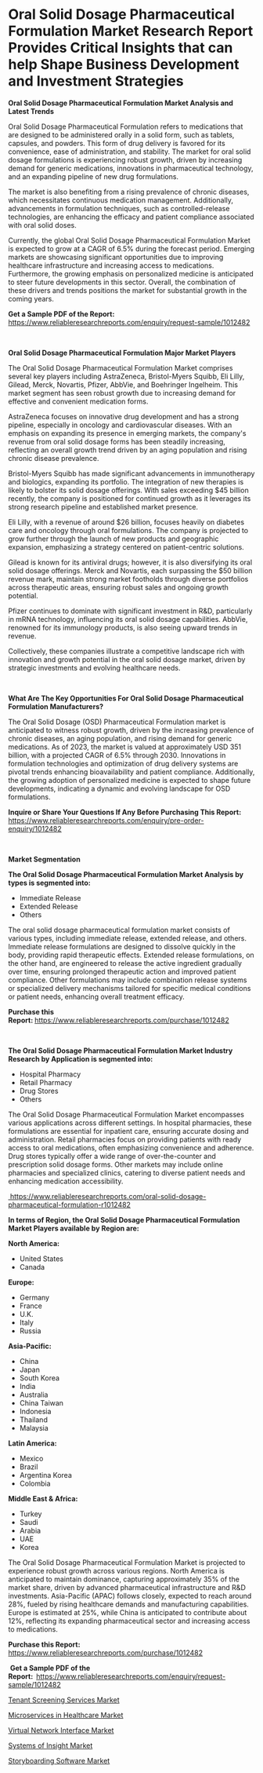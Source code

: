 <p><h1>Oral Solid Dosage Pharmaceutical Formulation Market Research Report Provides Critical Insights that can help Shape Business Development and Investment Strategies</h1></p><p><strong>Oral Solid Dosage Pharmaceutical Formulation Market Analysis and Latest Trends</strong></p>
<p><p>Oral Solid Dosage Pharmaceutical Formulation refers to medications that are designed to be administered orally in a solid form, such as tablets, capsules, and powders. This form of drug delivery is favored for its convenience, ease of administration, and stability. The market for oral solid dosage formulations is experiencing robust growth, driven by increasing demand for generic medications, innovations in pharmaceutical technology, and an expanding pipeline of new drug formulations. </p><p>The market is also benefiting from a rising prevalence of chronic diseases, which necessitates continuous medication management. Additionally, advancements in formulation techniques, such as controlled-release technologies, are enhancing the efficacy and patient compliance associated with oral solid doses. </p><p>Currently, the global Oral Solid Dosage Pharmaceutical Formulation Market is expected to grow at a CAGR of 6.5% during the forecast period. Emerging markets are showcasing significant opportunities due to improving healthcare infrastructure and increasing access to medications. Furthermore, the growing emphasis on personalized medicine is anticipated to steer future developments in this sector. Overall, the combination of these drivers and trends positions the market for substantial growth in the coming years.</p></p>
<p><strong>Get a Sample PDF of the Report:&nbsp;</strong> <a href="https://www.reliableresearchreports.com/enquiry/request-sample/1012482?utm_campaign=34&utm_medium=2&utm_source=Github&utm_content=ia&utm_term=05032025&utm_id=oral-solid-dosage-pharmaceutical-formulation">https://www.reliableresearchreports.com/enquiry/request-sample/1012482</a></p>
<p>&nbsp;</p>
<p><strong>Oral Solid Dosage Pharmaceutical Formulation Major Market Players</strong></p>
<p><p>The Oral Solid Dosage Pharmaceutical Formulation Market comprises several key players including AstraZeneca, Bristol-Myers Squibb, Eli Lilly, Gilead, Merck, Novartis, Pfizer, AbbVie, and Boehringer Ingelheim. This market segment has seen robust growth due to increasing demand for effective and convenient medication forms.</p><p>AstraZeneca focuses on innovative drug development and has a strong pipeline, especially in oncology and cardiovascular diseases. With an emphasis on expanding its presence in emerging markets, the company's revenue from oral solid dosage forms has been steadily increasing, reflecting an overall growth trend driven by an aging population and rising chronic disease prevalence.</p><p>Bristol-Myers Squibb has made significant advancements in immunotherapy and biologics, expanding its portfolio. The integration of new therapies is likely to bolster its solid dosage offerings. With sales exceeding $45 billion recently, the company is positioned for continued growth as it leverages its strong research pipeline and established market presence.</p><p>Eli Lilly, with a revenue of around $26 billion, focuses heavily on diabetes care and oncology through oral formulations. The company is projected to grow further through the launch of new products and geographic expansion, emphasizing a strategy centered on patient-centric solutions.</p><p>Gilead is known for its antiviral drugs; however, it is also diversifying its oral solid dosage offerings. Merck and Novartis, each surpassing the $50 billion revenue mark, maintain strong market footholds through diverse portfolios across therapeutic areas, ensuring robust sales and ongoing growth potential.</p><p>Pfizer continues to dominate with significant investment in R&D, particularly in mRNA technology, influencing its oral solid dosage capabilities. AbbVie, renowned for its immunology products, is also seeing upward trends in revenue.</p><p>Collectively, these companies illustrate a competitive landscape rich with innovation and growth potential in the oral solid dosage market, driven by strategic investments and evolving healthcare needs.</p></p>
<p>&nbsp;</p>
<p><strong>What Are The Key Opportunities For Oral Solid Dosage Pharmaceutical Formulation Manufacturers?</strong></p>
<p><p>The Oral Solid Dosage (OSD) Pharmaceutical Formulation market is anticipated to witness robust growth, driven by the increasing prevalence of chronic diseases, an aging population, and rising demand for generic medications. As of 2023, the market is valued at approximately USD 351 billion, with a projected CAGR of 6.5% through 2030. Innovations in formulation technologies and optimization of drug delivery systems are pivotal trends enhancing bioavailability and patient compliance. Additionally, the growing adoption of personalized medicine is expected to shape future developments, indicating a dynamic and evolving landscape for OSD formulations.</p></p>
<p><strong>Inquire or Share Your Questions If Any Before Purchasing This Report:</strong> <a href="https://www.reliableresearchreports.com/enquiry/pre-order-enquiry/1012482?utm_campaign=34&utm_medium=2&utm_source=Github&utm_content=ia&utm_term=05032025&utm_id=oral-solid-dosage-pharmaceutical-formulation">https://www.reliableresearchreports.com/enquiry/pre-order-enquiry/1012482</a></p>
<p>&nbsp;</p>
<p><strong>Market Segmentation</strong></p>
<p><strong>The Oral Solid Dosage Pharmaceutical Formulation Market Analysis by types is segmented into:</strong></p>
<p><ul><li>Immediate Release</li><li>Extended Release</li><li>Others</li></ul></p>
<p><p>The oral solid dosage pharmaceutical formulation market consists of various types, including immediate release, extended release, and others. Immediate release formulations are designed to dissolve quickly in the body, providing rapid therapeutic effects. Extended release formulations, on the other hand, are engineered to release the active ingredient gradually over time, ensuring prolonged therapeutic action and improved patient compliance. Other formulations may include combination release systems or specialized delivery mechanisms tailored for specific medical conditions or patient needs, enhancing overall treatment efficacy.</p></p>
<p><strong>Purchase this Report:&nbsp;</strong><a href="https://www.reliableresearchreports.com/purchase/1012482?utm_campaign=34&utm_medium=2&utm_source=Github&utm_content=ia&utm_term=05032025&utm_id=oral-solid-dosage-pharmaceutical-formulation">https://www.reliableresearchreports.com/purchase/1012482</a></p>
<p>&nbsp;</p>
<p><strong>The Oral Solid Dosage Pharmaceutical Formulation Market Industry Research by Application is segmented into:</strong></p>
<p><ul><li>Hospital Pharmacy</li><li>Retail Pharmacy</li><li>Drug Stores</li><li>Others</li></ul></p>
<p><p>The Oral Solid Dosage Pharmaceutical Formulation Market encompasses various applications across different settings. In hospital pharmacies, these formulations are essential for inpatient care, ensuring accurate dosing and administration. Retail pharmacies focus on providing patients with ready access to oral medications, often emphasizing convenience and adherence. Drug stores typically offer a wide range of over-the-counter and prescription solid dosage forms. Other markets may include online pharmacies and specialized clinics, catering to diverse patient needs and enhancing medication accessibility.</p></p>
<p><a href="https://www.reliableresearchreports.com/oral-solid-dosage-pharmaceutical-formulation-r1012482?utm_campaign=34&utm_medium=2&utm_source=Github&utm_content=ia&utm_term=05032025&utm_id=oral-solid-dosage-pharmaceutical-formulation">&nbsp;https://www.reliableresearchreports.com/oral-solid-dosage-pharmaceutical-formulation-r1012482</a></p>
<p><strong>In terms of Region, the Oral Solid Dosage Pharmaceutical Formulation Market Players available by Region are:</strong></p>
<p>
    <p> <strong> North America: </strong>
        <ul>
            <li>United States</li>
            <li>Canada</li>
        </ul>
        </p> 
    <p> <strong> Europe: </strong>
        <ul>
            <li>Germany</li>
            <li>France</li>
            <li>U.K.</li>
            <li>Italy</li>
            <li>Russia</li>
        </ul>
        </p> 
    <p> <strong> Asia-Pacific: </strong>
        <ul>
            <li>China</li>
            <li>Japan</li>
            <li>South Korea</li>
            <li>India</li>
            <li>Australia</li>
            <li>China Taiwan</li>
            <li>Indonesia</li>
            <li>Thailand</li>
            <li>Malaysia</li>
        </ul>
        </p> 
    <p> <strong> Latin America: </strong>
        <ul>
            <li>Mexico</li>
            <li>Brazil</li>
            <li>Argentina Korea</li>
            <li>Colombia</li>
        </ul>
        </p> 
    <p> <strong> Middle East & Africa: </strong>
        <ul>
            <li>Turkey</li>
            <li>Saudi</li>
            <li>Arabia</li>
            <li>UAE</li>
            <li>Korea</li>
        </ul>
    </p>
    </p>
<p><p>The Oral Solid Dosage Pharmaceutical Formulation Market is projected to experience robust growth across various regions. North America is anticipated to maintain dominance, capturing approximately 35% of the market share, driven by advanced pharmaceutical infrastructure and R&D investments. Asia-Pacific (APAC) follows closely, expected to reach around 28%, fueled by rising healthcare demands and manufacturing capabilities. Europe is estimated at 25%, while China is anticipated to contribute about 12%, reflecting its expanding pharmaceutical sector and increasing access to medications.</p></p>
<p><strong>Purchase this Report: </strong><a href="https://www.reliableresearchreports.com/purchase/1012482?utm_campaign=34&utm_medium=2&utm_source=Github&utm_content=ia&utm_term=05032025&utm_id=oral-solid-dosage-pharmaceutical-formulation">https://www.reliableresearchreports.com/purchase/1012482</a></p>
<p>&nbsp;<strong>Get a Sample PDF of the Report:&nbsp;&nbsp;</strong><a href="https://www.reliableresearchreports.com/enquiry/request-sample/1012482?utm_campaign=34&utm_medium=2&utm_source=Github&utm_content=ia&utm_term=05032025&utm_id=oral-solid-dosage-pharmaceutical-formulation">https://www.reliableresearchreports.com/enquiry/request-sample/1012482</a></p>
<p><strong></strong></p>
<p><p><a href="https://github.com/voetzeszuh/Market-Research-Report-List-1/blob/main/tenant-screening-services-market.md?utm_campaign=34&utm_medium=2&utm_source=Github&utm_content=ia&utm_term=05032025&utm_id=oral-solid-dosage-pharmaceutical-formulation">Tenant Screening Services Market</a></p><p><a href="https://github.com/mateyappiazo/Market-Research-Report-List-1/blob/main/microservices-in-healthcare-market.md?utm_campaign=34&utm_medium=2&utm_source=Github&utm_content=ia&utm_term=05032025&utm_id=oral-solid-dosage-pharmaceutical-formulation">Microservices in Healthcare Market</a></p><p><a href="https://github.com/alasmyayock/Market-Research-Report-List-1/blob/main/virtual-network-interface-market.md?utm_campaign=34&utm_medium=2&utm_source=Github&utm_content=ia&utm_term=05032025&utm_id=oral-solid-dosage-pharmaceutical-formulation">Virtual Network Interface Market</a></p><p><a href="https://github.com/gunbybeahmg1/Market-Research-Report-List-1/blob/main/systems-of-insight-market.md?utm_campaign=34&utm_medium=2&utm_source=Github&utm_content=ia&utm_term=05032025&utm_id=oral-solid-dosage-pharmaceutical-formulation">Systems of Insight Market</a></p><p><a href="https://github.com/celpabembes/Market-Research-Report-List-1/blob/main/storyboarding-software-market.md?utm_campaign=34&utm_medium=2&utm_source=Github&utm_content=ia&utm_term=05032025&utm_id=oral-solid-dosage-pharmaceutical-formulation">Storyboarding Software Market</a></p></p>